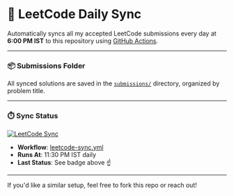 # 🚀 LeetCode Daily Sync

Automatically syncs all my accepted LeetCode submissions every day at **6:00 PM IST** to this repository using [GitHub Actions](https://github.com/features/actions).

---

### 📦 Submissions Folder

All synced solutions are saved in the [`submissions/`](./submissions) directory, organized by problem title.

---

### ⏱️ Sync Status
[![LeetCode Sync](https://github.com/HansrajS1/Github-streak-log/actions/workflows/leetcode-sync.yml/badge.svg)](https://github.com/HansrajS1/Github-streak-log/actions/workflows/leetcode-sync.yml)


- **Workflow**: [leetcode-sync.yml](.github/workflows/leetcode-sync.yml)
- **Runs At**: 11:30 PM IST daily
- **Last Status**: See badge above ☝️

---
If you'd like a similar setup, feel free to fork this repo or reach out!


